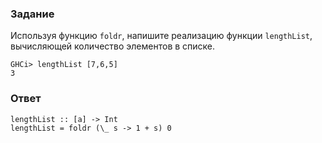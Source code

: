 ### Задание

Используя функцию `foldr`, напишите реализацию функции `lengthList`, вычисляющей количество элементов в списке.

```
GHCi> lengthList [7,6,5]
3
```

### Ответ

```
lengthList :: [a] -> Int
lengthList = foldr (\_ s -> 1 + s) 0
```